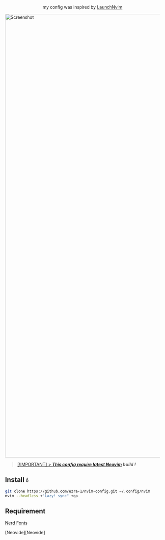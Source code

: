 <p align="center">
    my config was inspired by <a href="https://github/lunarVim/launch.nvim">LaunchNvim
</p>

<img width="1440" alt="Screenshot" src="https://drive.google.com/uc?id=131FfoKLZR8NLhL9ZqqyCFvezuychfpeJ">

> [!IMPORTANT] > **_This config require latest [Neovim][Neovim] build !_**

## Install 💧

```sh
git clone https://github.com/ezra-1/nvim-config.git ~/.config/nvim
nvim --headless +"Lazy! sync" +qa
```

## Requirement

[Nerd Fonts][NerdFonts]

[Neovide][Neovide]

[Neovim]: https://github.com/neovim/neovim
[NerdFonts]: https://www.nerdfonts.com/font-downloads
